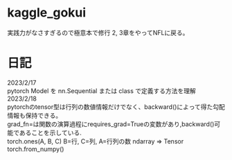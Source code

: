 # kaggle_gokui
実践力がなさすぎるので極意本で修行
2, 3章をやってNFLに戻る。
# 日記
2023/2/17  
pytorch Model を nn.Sequential または class で定義する方法を理解  
2023/2/18  
pytorchのtensor型は行列の数値情報だけでなく、backward()によって得た勾配情報も保持できる。  
grad_fn=<AddBackward0>は関数の演算過程にrequires_grad=Trueの変数があり,backward()可能であることを示している.  
torch.ones(A, B, C) B=行, C=列, A=行列の数
ndarray ⇒ Tensor  torch.from_numpy()